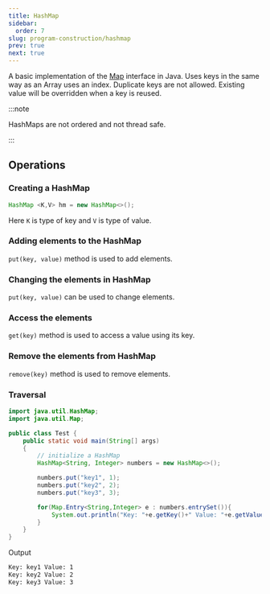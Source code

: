 ```yaml
---
title: HashMap
sidebar:
  order: 7
slug: program-construction/hashmap
prev: true
next: true
---
```


A basic implementation of the [Map](/program-construction/map) interface in
Java. Uses keys in the same way as an Array uses an index. Duplicate keys are
not allowed. Existing value will be overridden when a key is reused.

:::note

HashMaps are not ordered and not thread safe.

:::

## Operations

### Creating a HashMap

```java
HashMap <K,V> hm = new HashMap<>();
```

Here `K` is type of key and `V` is type of value.

### Adding elements to the HashMap

`put(key, value)` method is used to add elements.

### Changing the elements in HashMap

`put(key, value)` can be used to change elements.

### Access the elements

`get(key)` method is used to access a value using its key.

### Remove the elements from HashMap

`remove(key)` method is used to remove elements.

### Traversal

```java
import java.util.HashMap;
import java.util.Map;

public class Test {
    public static void main(String[] args)
    {
        // initialize a HashMap
        HashMap<String, Integer> numbers = new HashMap<>();

        numbers.put("key1", 1);
        numbers.put("key2", 2);
        numbers.put("key3", 3);

        for(Map.Entry<String,Integer> e : numbers.entrySet()){
            System.out.println("Key: "+e.getKey()+" Value: "+e.getValue());
        }
    }
}
```

Output

```txt
Key: key1 Value: 1
Key: key2 Value: 2
Key: key3 Value: 3
```
